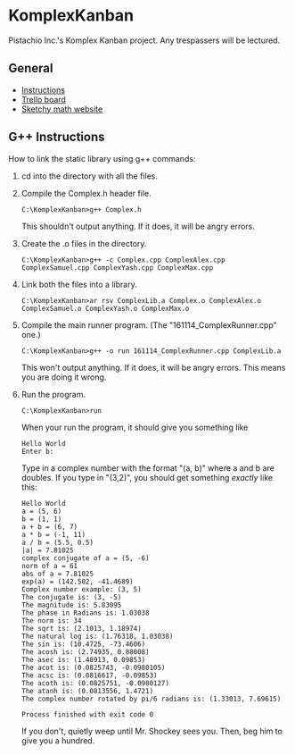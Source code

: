 # KomplexKanban
Pistachio Inc.'s Komplex Kanban project. Any trespassers will be lectured.

## General
* [Instructions](https://drive.google.com/file/d/1sA8t9rRrhyOVqQLLbrDBrKtl25JmB2wi/view)
* [Trello board](https://trello.com/b/tM7aIQXO/complasa-arithmetic-library)
* [Sketchy math website](http://www.euclideanspace.com/maths/algebra/realNormedAlgebra/complex/functions/index.htm)

## G++ Instructions
How to link the static library using g++ commands:

1. cd into the directory with all the files.
2. Compile the Complex.h header file.

   ```C:\KomplexKanban>g++ Complex.h```

   This shouldn't output anything. If it does, it will be angry errors.

3. Create the .o files in the directory.

   ```C:\KomplexKanban>g++ -c Complex.cpp ComplexAlex.cpp ComplexSamuel.cpp ComplexYash.cpp ComplexMax.cpp```

4. Link both the files into a library.

   ```C:\KomplexKanban>ar rsv ComplexLib.a Complex.o ComplexAlex.o ComplexSamuel.o ComplexYash.o ComplexMax.o```

5. Compile the main runner program. (The "161114_ComplexRunner.cpp" one.)

   ```C:\KomplexKanban>g++ -o run 161114_ComplexRunner.cpp ComplexLib.a```

   This won't output anything. If it does, it will be angry errors. This means you are doing it wrong.
6. Run the program.

   ```C:\KomplexKanban>run```

   When your run the program, it should give you something like

   ```
   Hello World
   Enter b:
   ```

   Type in a complex number with the format "(a, b)" where a and b are doubles. If you type in "(3,2)", you should get something *exactly* like this:

   ```
   Hello World
   a = (5, 6)
   b = (1, 1)
   a + b = (6, 7)
   a * b = (-1, 11)
   a / b = (5.5, 0.5)
   |a| = 7.81025
   complex conjugate of a = (5, -6)
   norm of a = 61
   abs of a = 7.81025
   exp(a) = (142.502, -41.4689)
   Complex number example: (3, 5)
   The conjugate is: (3, -5)
   The magnitude is: 5.83095
   The phase in Radians is: 1.03038
   The norm is: 34
   The sqrt is: (2.1013, 1.18974)
   The natural log is: (1.76318, 1.03038)
   The sin is: (10.4725, -73.4606)
   The acosh is: (2.74935, 0.88008)
   The asec is: (1.48913, 0.09853)
   The acot is: (0.0825743, -0.0980105)
   The acsc is: (0.0816617, -0.09853)
   The acoth is: (0.0825751, -0.0980127)
   The atanh is: (0.0813556, 1.4721)
   The complex number rotated by pi/6 radians is: (1.33013, 7.69615)
   
   Process finished with exit code 0
   ```

   If you don't, quietly weep until Mr. Shockey sees you. Then, beg him to give you a hundred.
